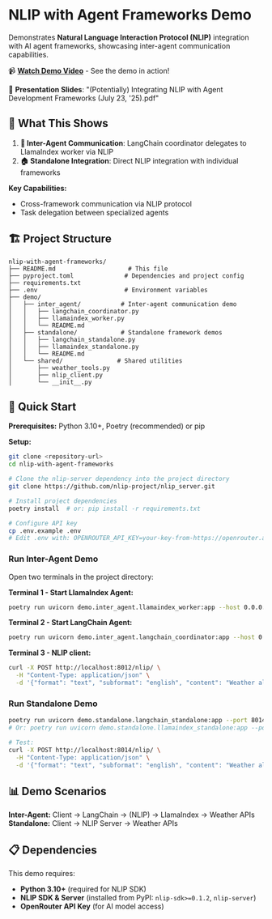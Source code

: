 # NLIP with Agent Frameworks Demo

Demonstrates **Natural Language Interaction Protocol (NLIP)** integration with AI agent frameworks, showcasing inter-agent communication capabilities.

📹 **[Watch Demo Video](https://drive.google.com/file/d/1TgfTimKEdIOnGHDFqr67ipTRew2SxIw2/view?usp=sharing)** - See the demo in action!

📄 **Presentation Slides**: "(Potentially) Integrating NLIP with Agent Development Frameworks (July 23, '25).pdf"

## 🎯 What This Shows

1. **🔄 Inter-Agent Communication**: LangChain coordinator delegates to LlamaIndex worker via NLIP
2. **🏠 Standalone Integration**: Direct NLIP integration with individual frameworks

**Key Capabilities:**
- Cross-framework communication via NLIP protocol
- Task delegation between specialized agents

## 🏗️ Project Structure

```
nlip-with-agent-frameworks/
├── README.md                    # This file
├── pyproject.toml              # Dependencies and project config
├── requirements.txt         
├── .env                        # Environment variables 
├── demo/
│   ├── inter_agent/           # Inter-agent communication demo
│   │   ├── langchain_coordinator.py
│   │   ├── llamaindex_worker.py
│   │   └── README.md
│   ├── standalone/            # Standalone framework demos
│   │   ├── langchain_standalone.py
│   │   ├── llamaindex_standalone.py
│   │   └── README.md
│   └── shared/               # Shared utilities
│       ├── weather_tools.py
│       ├── nlip_client.py
│       └── __init__.py
```

## 🚀 Quick Start

**Prerequisites:** Python 3.10+, Poetry (recommended) or pip

**Setup:**
```bash
git clone <repository-url>
cd nlip-with-agent-frameworks

# Clone the nlip-server dependency into the project directory
git clone https://github.com/nlip-project/nlip_server.git

# Install project dependencies
poetry install  # or: pip install -r requirements.txt

# Configure API key
cp .env.example .env
# Edit .env with: OPENROUTER_API_KEY=your-key-from-https://openrouter.ai/
```

### Run Inter-Agent Demo

Open two terminals in the project directory:

**Terminal 1 - Start LlamaIndex Agent:**
```bash
poetry run uvicorn demo.inter_agent.llamaindex_worker:app --host 0.0.0.0 --port 8013 --reload
```

**Terminal 2 - Start LangChain Agent:**
```bash
poetry run uvicorn demo.inter_agent.langchain_coordinator:app --host 0.0.0.0 --port 8012 --reload
```

**Terminal 3 - NLIP client:**
```bash
curl -X POST http://localhost:8012/nlip/ \
  -H "Content-Type: application/json" \
  -d '{"format": "text", "subformat": "english", "content": "Weather alerts for California?"}'
```

### Run Standalone Demo
```bash
poetry run uvicorn demo.standalone.langchain_standalone:app --port 8014
# Or: poetry run uvicorn demo.standalone.llamaindex_standalone:app --port 8015

# Test:
curl -X POST http://localhost:8014/nlip/ \
  -H "Content-Type: application/json" \
  -d '{"format": "text", "subformat": "english", "content": "Weather alerts for California?"}'
```

## 📊 Demo Scenarios

**Inter-Agent:** Client → LangChain → (NLIP) → LlamaIndex → Weather APIs  
**Standalone:** Client → NLIP Server → Weather APIs  


## 📋 Dependencies

This demo requires:
- **Python 3.10+** (required for NLIP SDK)
- **NLIP SDK & Server** (installed from PyPI: `nlip-sdk>=0.1.2`, `nlip-server`)
- **OpenRouter API Key** (for AI model access)
